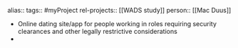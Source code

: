 alias:: 
tags:: #myProject 
rel-projects:: [[WADS study]] 
person:: [[Mac Duus]]

- Online dating site/app for people working in roles requiring security clearances and other legally restrictive considerations
-